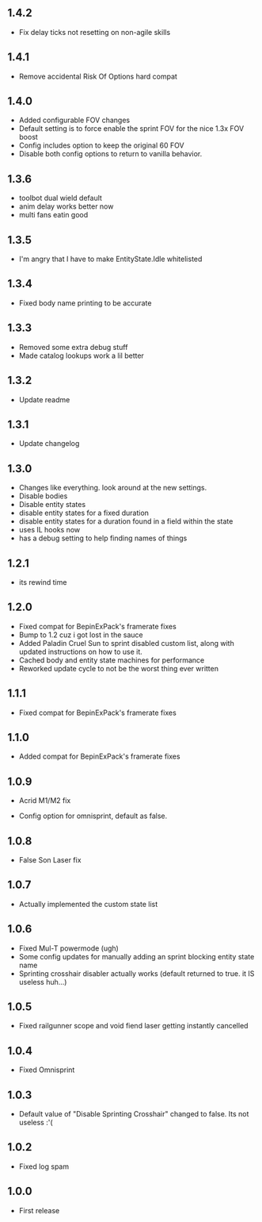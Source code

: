 ## 1.4.2

- Fix delay ticks not resetting on non-agile skills 

## 1.4.1

- Remove accidental Risk Of Options hard compat

## 1.4.0

- Added configurable FOV changes
- Default setting is to force enable the sprint FOV for the nice 1.3x FOV boost
- Config includes option to keep the original 60 FOV
- Disable both config options to return to vanilla behavior.

## 1.3.6

- toolbot dual wield default
- anim delay works better now
- multi fans eatin good

## 1.3.5

- I'm angry that I have to make EntityState.Idle whitelisted

## 1.3.4

- Fixed body name printing to be accurate

## 1.3.3

- Removed some extra debug stuff
- Made catalog lookups work a lil better

## 1.3.2

- Update readme

## 1.3.1

- Update changelog

## 1.3.0

- Changes like everything. look around at the new settings.
- Disable bodies
- Disable entity states
- disable entity states for a fixed duration
- disable entity states for a duration found in a field within the state
- uses IL hooks now
- has a debug setting to help finding names of things

## 1.2.1

- its rewind time

## 1.2.0

- Fixed compat for BepinExPack's framerate fixes
- Bump to 1.2 cuz i got lost in the sauce
- Added Paladin Cruel Sun to sprint disabled custom list, along with updated instructions on how to use it.
- Cached body and entity state machines for performance
- Reworked update cycle to not be the worst thing ever written

## 1.1.1

- Fixed compat for BepinExPack's framerate fixes
 
## 1.1.0

- Added compat for BepinExPack's framerate fixes

## 1.0.9

- Acrid M1/M2 fix

- Config option for omnisprint, default as false.

## 1.0.8

- False Son Laser fix

## 1.0.7

- Actually implemented the custom state list

## 1.0.6

- Fixed Mul-T powermode (ugh)
- Some config updates for manually adding an sprint blocking entity state name
- Sprinting crosshair disabler actually works (default returned to true. it IS useless huh...)

## 1.0.5

- Fixed railgunner scope and void fiend laser getting instantly cancelled

## 1.0.4

- Fixed Omnisprint

## 1.0.3

- Default value of "Disable Sprinting Crosshair" changed to false. Its not useless :'(

## 1.0.2

- Fixed log spam

## 1.0.0

- First release